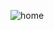 ![home](https://github.com/gautamladhava/product-selles/assets/109068997/9aa5876e-bc52-4fc3-a732-d40b0f44bbd1)

